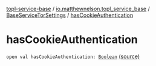 [topl-service-base](../../index.md) / [io.matthewnelson.topl_service_base](../index.md) / [BaseServiceTorSettings](index.md) / [hasCookieAuthentication](./has-cookie-authentication.md)

# hasCookieAuthentication

`open val hasCookieAuthentication: `[`Boolean`](https://kotlinlang.org/api/latest/jvm/stdlib/kotlin/-boolean/index.html) [(source)](https://github.com/05nelsonm/TorOnionProxyLibrary-Android/blob/master/topl-service-base/src/main/java/io/matthewnelson/topl_service_base/BaseServiceTorSettings.kt#L549)